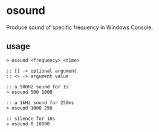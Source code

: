 # osound

Produce sound of specific frequency in Windows Console.


## usage

```batch
> osound <frequency> <time>

:: [] -> optional argument
:: <> -> argument value
```

```batch
:: a 500Hz sound for 1s
> osound 500 1000

:: a 1kHz sound for 250ms
> osound 1000 250

:: silence for 10s
> osound 0 10000
```
